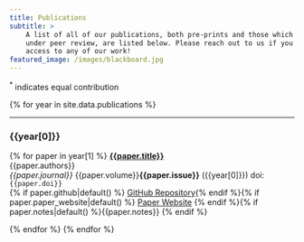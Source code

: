 ```yaml
---
title: Publications
subtitle: >
    A list of all of our publications, both pre-prints and those which have gone
    under peer review, are listed below. Please reach out to us if you don't have
    access to any of our work!
featured_image: /images/blackboard.jpg
---
```


<sup>*</sup> indicates equal contribution

{% for year in site.data.publications %}
<hr/>
<h3>{{year[0]}}</h3>

{% for paper in year[1] %}
<a href="https://doi.org/{{paper.doi}}"><b>{{paper.title}}</b></a><br/>
{{paper.authors}}<br/>
<i>{{paper.journal}}</i> {{paper.volume}}<b>{{paper.issue}}</b> ({{year[0]}}) doi: `{{paper.doi}}`<br/>{% if paper.github|default() %} <a href="{{paper.github}}"> GitHub Repository</a>{% endif %}{% if paper.paper_website|default() %} <a href="{{paper.paper_website}}">Paper Website</a> {% endif %}{% if paper.notes|default() %}{{paper.notes}} {% endif %}

{% endfor %}
{% endfor %}

